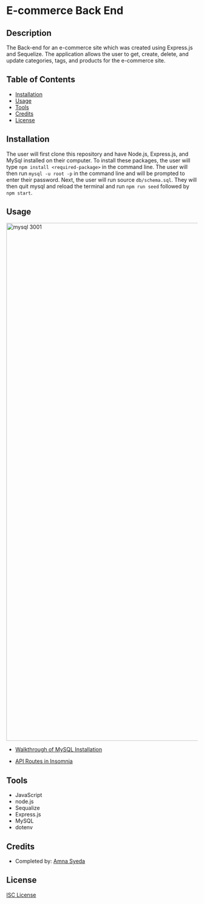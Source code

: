 # E-commerce Back End 

## Description
The Back-end for an e-commerce site which was created using Express.js and Sequelize. The application allows the user to get, create, delete, and update categories, tags, and products for the e-commerce site. 

## Table of Contents
* [Installation](#installation)
* [Usage](#usage)
* [Tools](#tools)
* [Credits](#credits)
* [License](#license)

## Installation
The user will first clone this repository and have Node.js, Express.js, and MySql installed on their computer. To install these packages, the user will type `npm install <required-package>` in the command line. The user will then run `mysql -u root -p` in the command line and will be prompted to enter their password. Next, the user will run source `db/schema.sql`. They will then quit mysql and reload the terminal and run `npm run seed` followed by `npm start`. 


## Usage
<img width="1363" alt="mysql 3001" src="https://user-images.githubusercontent.com/81194686/126506962-4e220b28-5907-4f66-9b89-9766cef1f79c.png">


* [Walkthrough of MySQL Installation](https://youtu.be/mv0RuqRtKZc)

* [API Routes in Insomnia](https://youtu.be/wuEbaVQOdlE)

## Tools
* JavaScript
* node.js
* Sequalize
* Express.js
* MySQL
* dotenv

## Credits
* Completed by: [Amna Syeda](https://github.com/amnasyeda)

## License
[ISC License](https://choosealicense.com/licenses/isc/)
